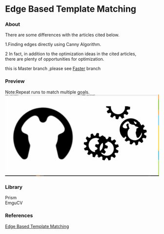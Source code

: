 Edge Based Template Matching     
==============================



### About

There are some differences with the articles cited below.    

1.Finding edges directly using Canny Algorithm.  

2 In fact, in addition to the optimization ideas in the cited articles,    
there are plenty of opportunities for optimization.

this is Master branch ,please see [Faster](../Faster) branch

### Preview   
Note:Repeat runs to match multiple goals.
![click to preview](preview.gif)

### Library   

Prism   
EmguCV    

### References   

[Edge Based Template Matching](https://www.codeproject.com/Articles/99457/Edge-Based-Template-Matching)
